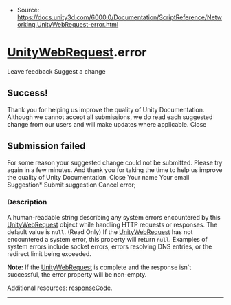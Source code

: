 * Source: https://docs.unity3d.com/6000.0/Documentation/ScriptReference/Networking.UnityWebRequest-error.html

#  [UnityWebRequest](https://docs.unity3d.com/6000.0/Documentation/ScriptReference/Networking.UnityWebRequest.html).error
Leave feedback
Suggest a change
## Success!
Thank you for helping us improve the quality of Unity Documentation. Although we cannot accept all submissions, we do read each suggested change from our users and will make updates where applicable.
Close
## Submission failed
For some reason your suggested change could not be submitted. Please <a>try again</a> in a few minutes. And thank you for taking the time to help us improve the quality of Unity Documentation.
Close
Your name Your email Suggestion* Submit suggestion
Cancel
error; 
### Description
A human-readable string describing any system errors encountered by this [UnityWebRequest](https://docs.unity3d.com/6000.0/Documentation/ScriptReference/Networking.UnityWebRequest.html) object while handling HTTP requests or responses. The default value is `null`. (Read Only)
If the [UnityWebRequest](https://docs.unity3d.com/6000.0/Documentation/ScriptReference/Networking.UnityWebRequest.html) has not encountered a system error, this property will return `null`. Examples of system errors include socket errors, errors resolving DNS entries, or the redirect limit being exceeded.  
  
**Note:** If the [UnityWebRequest](https://docs.unity3d.com/6000.0/Documentation/ScriptReference/Networking.UnityWebRequest.html) is complete and the response isn't successful, the error property will be non-empty.  
  
Additional resources: [responseCode](https://docs.unity3d.com/6000.0/Documentation/ScriptReference/Networking.UnityWebRequest-responseCode.html).
* * *
